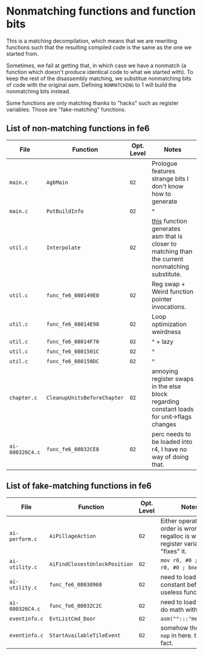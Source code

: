 
# Nonmatching functions and function bits

This is a matching decompilation, which means that we are rewriting functions such that the resulting compiled code is the same as the one we started from.

Sometimes, we fail at getting that, in which case we have a nonmatch (a function which doesn't produce identical code to what we started with). To keep the rest of the disassembly matching, we substitue nonmatching bits of code with the original asm. Defining `NONMATCHING` to 1 will build the nonmatching bits instead.

Some functions are only matching thanks to "hacks" such as register variables. Those are "fake-matching" functions.

## List of non-matching functions in fe6

| File         | Function           | Opt. Level | Notes
| ------------ | ------------------ | ---------- | -----
| `main.c`     | `AgbMain`          | `O2`       | Prologue features strange bits I don't know how to generate
| `main.c`     | `PutBuildInfo`     | `O2`       | ^
| `util.c`     | `Interpolate` | `O2` | [this](https://agbcc.karathan.at/#z:OYLghAFBqd5QCxAYwPYBMCmBRdBLAF1QCcAaPECAM1QDsCBlZAQwBtMQBGAOgAYB2ACwBOAKyCATAGZhsucIAcpAFZdSrZrVAB9XclIBnVAFdiyDgHIApLwCCeegGoAIngBuEBwVKOvASispACEbW1CvRwNjACNtBV5OYIlBTycDBGYAB0wfCNZUXKcEPEKCRwAPUsdMWnQAuyt%2BEIbeYQjaYwBbQOaw1ojicp7Qkf6qRwga9EdA51nHXnq%2B4RthYkwCU1pHYuGW5YMAd0JkBAn0rMwl1cbe0eEWA0wFkHvVjs6ZqWcJ4scAWkc%2BT8jgAVBU9stVutNsRtvkZhIgi53BAPj4pgFgqNlo9npxXi0Vq0Pl8fuUwRVKRA/oDgZCbq0YVsgahEcjXB50dVapTMQyiXjHBJCVCSV0yVTwRTpdTaaysXcidCNiyEVYkSiuV0MbzwVM%2BbVFTjVkKpKLGcJSfMZVK7baaXgAQqBWK1qq4az2Vq0TqedN9Xr/Ya6q7Tcwno5BBbWtCKfMDYChtjleLPvNBpTM%2BDHc76Sm%2Bm7mZ71Zrc3TUCDAZzfZ1dQH/cb9uHI6IY8S1vHvsGkwKO9bu9nHEOh%2BWXQW3kyPfC2RrkWPgc6a9yDYGG/yJ8r%2BHNm1PYdteAzt6ELH51CALKILKRaBfeNfUBeAMKRExmZ4aqSca8EO%2Bns8ANYgKIvDnhYgjXreFj3qQj4WNeBggKBv7QaepBwLASBoJ0mR4OwZAUBA2G4fhIDMMA0TIPoVB4QQmDEIhEDRH%2BpDRA4zDEAAnhe36kNhnQ1AQADytCsNxqGkFgnSaMA7Asfg6zIAQ7iYIhEmYOUmDIMYdE8deXiYKwenqHg0TEBxnFPhgli8QQxB4J0elnhoWggLo2j6KwpmIZAZ6oJkyl0Gp/ydAQCBdNE/wGcQhwkABAJCRIAJUAgGn/BGnQIW%2B5hcM5F5XjeLFweRlHII4Ey4IQJCIl%2BPhWTheH0TVnAgk%2BP5/n4gHAaBRngZBRUXghSGkCh96dWBEj9RJcHtah41uPRBh4HQICCEAA%3D%3D) function generates asm that is closer to matching than the current nonmatching substitute.
| `util.c`     | `func_fe6_080149E0` | `O2` | Reg swap + Weird function pointer invocations.
| `util.c`     | `func_fe6_08014E98` | `O2` | Loop optimization weirdness
| `util.c`     | `func_fe6_08014F70` | `O2` | ^ + lazy
| `util.c`     | `func_fe6_0801501C` | `O2` | ^
| `util.c`     | `func_fe6_080150DC` | `O2` | ^
| `chapter.c`  | `CleanupUnitsBeforeChapter` | `O2` | annoying register swaps in the else block regarding constant loads for unit->flags changes
| `ai-080326C4.c` | `func_fe6_08032CE8` | `O2` | perc needs to be loaded into r4, I have no way of doing that.

## List of fake-matching functions in fe6

| File           | Function          | Opt. Level | Notes
| -------------- | ----------------- | ---------- | -----
| `ai-perform.c` | `AiPillageAction` | `O2` | Either operation order is wrong or regalloc is wrong. register variable "fixes" it.
| `ai-utility.c` | `AiFindClosestUnlockPosition` | `O2` | `mov r0, #0 ; cmp r0, #0 ; bne label`?
| `ai-utility.c` | `func_fe6_08030968` | `O2` | need to load constant before useless function call
| `ai-080326C4.c` | `func_fe6_08032C2C` | `O2` | need to load 0 and do math with it.
| `eventinfo.c` | `EvtListCmd_Door` | `O2` | `asm("":::"memory");`
| `eventinfo.c` | `StartAvailableTileEvent` | `O2` | somehow theres a `nop` in here. two in fact.
